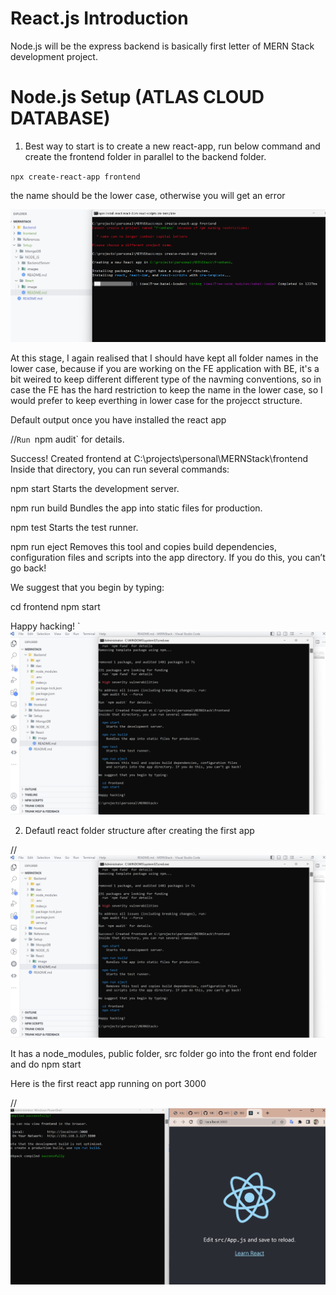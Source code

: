 # React.js Introduction
Node.js will be the express backend is basically first letter of MERN Stack development project.

# Node.js Setup (ATLAS CLOUD DATABASE)

1.	Best way to start is to create a new react-app, run below command and create the frontend folder in parallel to the backend folder.

`npx create-react-app frontend`

the name should be the lower case, otherwise you will get an error

![creation of new react app in progress](https://github.com/jitendrasoni/MERNStack/blob/main/Setup/React/image/001%20InProgress.png?raw=true)

At this stage, I again realised that I should have kept all folder names in the lower case, because if you are working on the FE application with BE, it's a bit weired to keep different different type of the navming conventions, so in case the FE has the hard restriction to keep the name in the lower case, so I would prefer to keep everthing in lower case for the projecct structure.

Default output once you have installed the react app

//`Run `npm audit` for details.

Success! Created frontend at C:\projects\personal\MERNStack\frontend
Inside that directory, you can run several commands:

  npm start
    Starts the development server.

  npm run build
    Bundles the app into static files for production.

  npm test
    Starts the test runner.

  npm run eject
    Removes this tool and copies build dependencies, configuration files
    and scripts into the app directory. If you do this, you can’t go back!

We suggest that you begin by typing:

  cd frontend
  npm start

Happy hacking!
`
![Installation completed](https://raw.githubusercontent.com/jitendrasoni/MERNStack/main/Setup/React/image/002%20React%20Application%20completed.png)

2. Defautl react folder structure after creating the first app

//![Default React App](https://raw.githubusercontent.com/jitendrasoni/MERNStack/main/Setup/React/image/002%20React%20Application%20completed.png)

It has a node_modules, public folder, src folder
go into the front end folder and do npm start

Here is the first react app running on port 3000

//![Default running react app](https://raw.githubusercontent.com/jitendrasoni/MERNStack/main/Setup/React/image/003%20Start%20React%20App.png)



